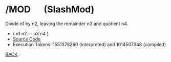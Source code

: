 # /MOD &emsp; (SlashMod)
Divide n1 by n2, leaving the remainder n3 and quotient n4.
* ( n1 n2 -- n3 n4 )
* [Source Code](../words/core/SlashMod.cs)
* Execution Tokens: 1551378260 (interpreted) and 1014507348 (compiled)


[BACK](builtins.md#SlashMod)
